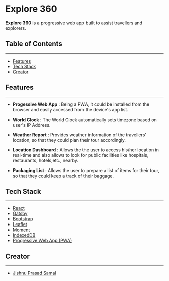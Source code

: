 # Explore 360

**Explore 360** is a progressive web app built to assist travellers and explorers. 

## Table of Contents
---
- [Features](#features)
- [Tech Stack](#tech-stack)
- [Creator](#creator)

## Features
---
- **Progessive Web App** : Being a PWA, it could be installed from the browser and easily accessed from the device's app list.

- **World Clock** : The World Clock automatically sets timezone based on user's IP Address.

- **Weather Report** : Provides weather information of the travellers' location, so that they could plan their tour accordingly.

- **Location Dashboard** : Allows the the user to access his/her location in real-time and also allows to look for public facilities like hospitals, restaurants, hotels,etc., nearby.

- **Packaging List** : Allows the user to prepare a list of items for their tour, so that they could keep a track of their baggage.

## Tech Stack
---
- [React](https://reactjs.org)
- [Gatsby](https://gatsbyjs.com)
- [Bootstrap](https://getbootstrap.com)
- [Leaflet](https://leafletjs.com)
- [Moment](https://momentjs.com/)
- [IndexedDB](https://web.dev/indexeddb)
- [Progressive Web App (PWA)](https://web.dev/progressive-web-apps)

## Creator
---
* [Jishnu Prasad Samal](https://jishnupsamal.ml)